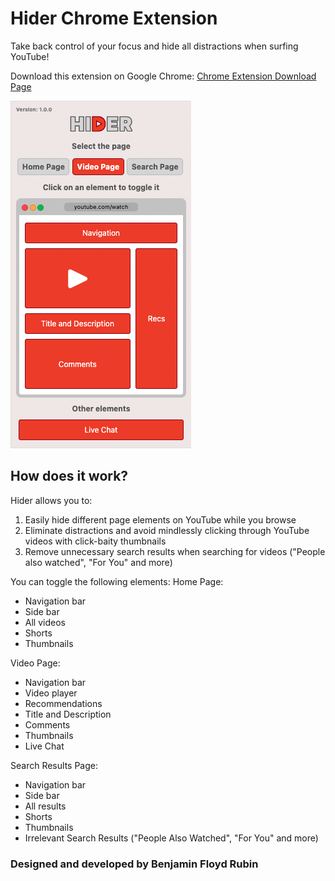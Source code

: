 # Hider Chrome Extension

Take back control of your focus and hide all distractions when surfing YouTube! 

Download this extension on Google Chrome: [Chrome Extension Download Page](https://chromewebstore.google.com/detail/hider/dnnpgmbhdojpjkpeeafgdelohfhbpiga?hl=en)

<img src="hider2.png">

## How does it work? 
Hider allows you to:
1. Easily hide different page elements on YouTube while you browse
2. Eliminate distractions and avoid mindlessly clicking through YouTube videos with click-baity thumbnails
3. Remove unnecessary search results when searching for videos ("People also watched", "For You" and more)

You can toggle the following elements:
Home Page:
- Navigation bar
- Side bar
- All videos
- Shorts
- Thumbnails

Video Page:
- Navigation bar
- Video player
- Recommendations
- Title and Description
- Comments
- Thumbnails
- Live Chat

Search Results Page:
- Navigation bar
- Side bar
- All results
- Shorts
- Thumbnails
- Irrelevant Search Results ("People Also Watched", "For You" and more)




### Designed and developed by Benjamin Floyd Rubin